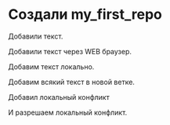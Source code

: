 ﻿# Создали my_first_repo

Добавили текст.

Добавили текст через WEB браузер.


Добавим текст локально.

Добавим всякий текст в новой ветке.


Добавил локальный конфликт

И разрешаем локальный конфликт. 